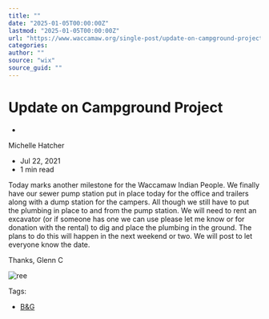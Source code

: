 ```yaml
---
title: ""
date: "2025-01-05T00:00:00Z"
lastmod: "2025-01-05T00:00:00Z"
url: "https://www.waccamaw.org/single-post/update-on-campground-project"
categories:
author: ""
source: "wix"
source_guid: ""
---
```


# Update on Campground Project

-

Michelle Hatcher
- Jul 22, 2021
- 1 min read

Today marks another milestone for the Waccamaw Indian People. We finally have our sewer pump station put in place today for the office and trailers along with a dump station for the campers. All though we still have to put the plumbing in place  to and from the pump station. We will need to rent an excavator (or if someone has one we can use please let me know or for donation with the rental) to dig and place the plumbing in the ground. The plans to do this will happen in the next weekend or two.  We will post to let everyone know the date.

Thanks, Glenn C

![ree](./images/98a108_427e1348081d4d50a4197f2a9ba17617~mv2-1.jpg)

Tags:

- [B&G](https://www.waccamaw.org/updates/tags/b-g)

